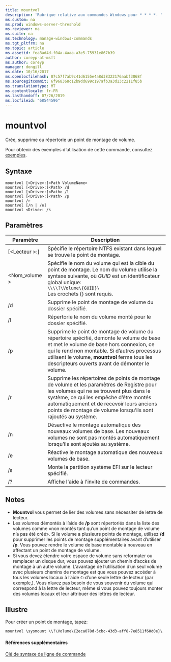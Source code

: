 ```yaml
---
title: mountvol
description: 'Rubrique relative aux commandes Windows pour * * * *- '
ms.custom: na
ms.prod: windows-server-threshold
ms.reviewer: na
ms.suite: na
ms.technology: manage-windows-commands
ms.tgt_pltfrm: na
ms.topic: article
ms.assetid: fea8ad4d-f04a-4aaa-a3e5-75931e867b39
author: coreyp-at-msft
ms.author: coreyp
manager: dongill
ms.date: 10/16/2017
ms.openlocfilehash: 07c57f7ab9c41d6155e4a8d38322176aabf3868f
ms.sourcegitcommit: 6f968368c12b9dd699c197afb3a3d13c2211f85b
ms.translationtype: MT
ms.contentlocale: fr-FR
ms.lasthandoff: 07/26/2019
ms.locfileid: "68544596"
---
```

# <a name="mountvol"></a>mountvol



Crée, supprime ou répertorie un point de montage de volume.

Pour obtenir des exemples d’utilisation de cette commande, consultez [exemples](#BKMK_examples).

## <a name="syntax"></a>Syntaxe

```
mountvol [<Drive>:]<Path VolumeName>
mountvol [<Drive>:]<Path> /d
mountvol [<Drive>:]<Path> /l
mountvol [<Drive>:]<Path> /p
mountvol /r
mountvol [/n | /e]
mountvol <Drive>: /s
```

## <a name="parameters"></a>Paramètres

|Paramètre|Description|
|---------|-----------|
|[\<Lecteur >:]<Path>|Spécifie le répertoire NTFS existant dans lequel se trouve le point de montage.|
|\<Nom_volume >|Spécifie le nom du volume qui est la cible du point de montage. Le nom du volume utilise la syntaxe suivante, où *GUID* est un identificateur global unique:</br>`\\\\?\Volume\{GUID}\`</br>Les crochets {} sont requis.|
|/d|Supprime le point de montage de volume du dossier spécifié.|
|/l|Répertorie le nom du volume monté pour le dossier spécifié.|
|/p|Supprime le point de montage de volume du répertoire spécifié, démonte le volume de base et met le volume de base hors connexion, ce qui le rend non montable. Si d’autres processus utilisent le volume, **mountvol** ferme tous les descripteurs ouverts avant de démonter le volume.|
|/r|Supprime les répertoires de points de montage de volume et les paramètres de Registre pour les volumes qui ne se trouvent plus dans le système, ce qui les empêche d’être montés automatiquement et de recevoir leurs anciens points de montage de volume lorsqu’ils sont rajoutés au système.|
|/n|Désactive le montage automatique des nouveaux volumes de base. Les nouveaux volumes ne sont pas montés automatiquement lorsqu’ils sont ajoutés au système.|
|/e|Réactive le montage automatique des nouveaux volumes de base.|
|/s|Monte la partition système EFI sur le lecteur spécifié.|
|/?|Affiche l'aide à l'invite de commandes.|

## <a name="remarks"></a>Notes

-   **Mountvol** vous permet de lier des volumes sans nécessiter de lettre de lecteur.
-   Les volumes démontés à l’aide de **/p** sont répertoriés dans la liste des volumes comme «non montés tant qu’un point de montage de volume n’a pas été créé». Si le volume a plusieurs points de montage, utilisez **/d** pour supprimer les points de montage supplémentaires avant d’utiliser **/p**. Vous pouvez rendre le volume de base montable à nouveau en affectant un point de montage de volume.
-   Si vous devez étendre votre espace de volume sans reformater ou remplacer un disque dur, vous pouvez ajouter un chemin d’accès de montage à un autre volume. L’avantage de l’utilisation d’un seul volume avec plusieurs chemins de montage est que vous pouvez accéder à tous les volumes locaux à l’aide `C:`d’une seule lettre de lecteur (par exemple,). Vous n’avez pas besoin de vous souvenir du volume qui correspond à la lettre de lecteur, même si vous pouvez toujours monter des volumes locaux et leur attribuer des lettres de lecteur.

## <a name="BKMK_examples"></a>Illustre

Pour créer un point de montage, tapez:
```
mountvol \sysmount \\?\Volume\{2eca078d-5cbc-43d3-aff8-7e8511f60d0e}\
```

#### <a name="additional-references"></a>Références supplémentaires

[Clé de syntaxe de ligne de commande](command-line-syntax-key.md)
